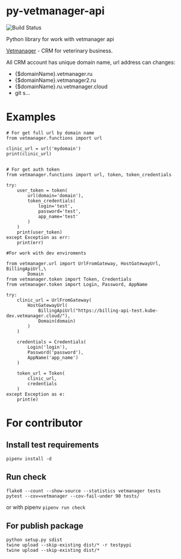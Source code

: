 # py-vetmanager-api

![Build Status](https://github.com/otis22/PyVetmanagerApi/workflows/Python%20package/badge.svg)

Python library for work with vetmanager api

[Vetmanager](https://vetmanager.ru) - CRM for veterinary business. 

All CRM account has unique domain name, url address can changes:

* {$domainName}.vetmanager.ru
* {$domainName}.vetmanager2.ru
* {$domainName}.ru.vetmanager.cloud
* git s...

# Examples

```
# For get full url by domain name
from vetmanager.functions import url

clinic_url = url('mydomain')
print(clinic_url)
```

```

# For get auth token
from vetmanager.functions import url, token, token_credentials

try:
    user_token = token(
        url(domain='domain'),
        token_credentials(
            login='test',
            password='test',
            app_name='test'
        )
    )
    print(user_token)
except Exception as err: 
    print(err)
```

```
#For work with dev enviroments

from vetmanager.url import UrlFromGateway, HostGatewayUrl, BillingApiUrl,\
        Domain
from vetmanager.token import Token, Credentials
from vetmanager.token import Login, Password, AppName

try: 
    clinic_url = UrlFromGateway(
        HostGatewayUrl(
            BillingApiUrl("https://billing-api-test.kube-dev.vetmanager.cloud/"),
            Domain(domain)
        )
    )
    
    credentials = Credentials(
        Login('login'),
        Password('password'),
        AppName('app_name')
    )
    
    token_url = Token(
        clinic_url,
        credentials
    )
except Exception as e:
    print(e)
```

# For contributor

## Install test requirements 

```
pipenv install -d
```

## Run check
```
flake8 --count --show-source --statistics vetmanager tests
pytest --cov=vetmanager --cov-fail-under 90 tests/
```
or with pipenv `pipenv run check`

## For publish package

```
python setup.py sdist
twine upload --skip-existing dist/* -r testpypi
twine upload --skip-existing dist/*
```

```buildoutcfg

```